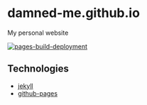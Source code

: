 # damned-me.github.io

My personal website

[![pages-build-deployment](https://github.com/damned-me/damned-me.github.io/actions/workflows/pages/pages-build-deployment/badge.svg)](https://github.com/damned-me/damned-me.github.io/actions/workflows/pages/pages-build-deployment)

## Technologies

- [jekyll][jekyll-link]
- [github-pages][github-pages-link]

[jekyll-link]: https://jekyllrb.com/
[github-pages-link]: https://pages.github.com/